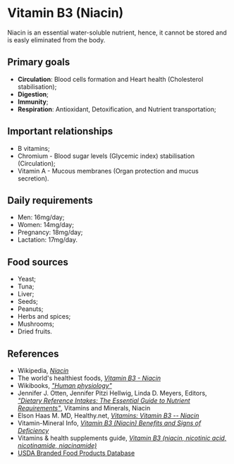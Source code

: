 # Vitamin B3 (Niacin)
Niacin is an essential water-soluble nutrient, hence, it cannot be stored and is easly eliminated from the body.

## Primary goals
- __Circulation__: Blood cells formation and Heart health (Cholesterol stabilisation);
- __Digestion__;
- __Immunity__;
- __Respiration__: Antioxidant, Detoxification, and Nutrient transportation;

## Important relationships
- B vitamins;
- Chromium - Blood sugar levels (Glycemic index) stabilisation (Circulation);
- Vitamin A - Mucous membranes (Organ protection and mucus secretion).

## Daily requirements
- Men: 16mg/day;
- Women: 14mg/day;
- Pregnancy: 18mg/day;
- Lactation: 17mg/day.

## Food sources
- Yeast;
- Tuna;
- Liver;
- Seeds;
- Peanuts;
- Herbs and spices;
- Mushrooms;
- Dried fruits.

## References
- Wikipedia, [_Niacin_](https://en.wikipedia.org/wiki/Niacin)
- The world's healthiest foods, [_Vitamin B3 - Niacin_](http://www.whfoods.com/genpage.php?tname=nutrient&dbid=83)
- Wikibooks, [_"Human physiology"_](https://en.Wikibooks.org/wiki/Human_Physiology/Nutrition#Vitamins)
- Jennifer J. Otten, Jennifer Pitzi Hellwig, Linda D. Meyers, Editors, [_"Dietary Reference Intakes: The Essential Guide to Nutrient Requirements"_](https://www.amazon.com/Dietary-Reference-Intakes-Essential-Requirements/dp/0309157420), Vitamins and Minerals, Niacin
- Elson Haas M. MD, Healthy.net, [_Vitamins: Vitamin B3 -- Niacin_](http://www.healthy.net/Health/Article/Vitamin_B3_Niacin/2125/4)
- Vitamin-Mineral Info, [_Vitamin B3 (Niacin) Benefits and Signs of Deficiency_](http://www.vitamin-mineral-info.com/vitamin-b3-niacin-benefits-signs-of-deficiency.php)
- Vitamins & health supplements guide, [_Vitamin B3 (niacin, nicotinic acid, nicotinamide, niacinamide)_](http://www.vitamins-supplements.org/vitamin-B3-niacin.php)
- [USDA Branded Food Products Database](https://ndb.nal.usda.gov/ndb/nutrients/report/nutrientsfrm?max=1000&offset=0&totCount=0&nutrient1=406&nutrient2=&nutrient3=&subset=0&sort=c&measureby=g)
